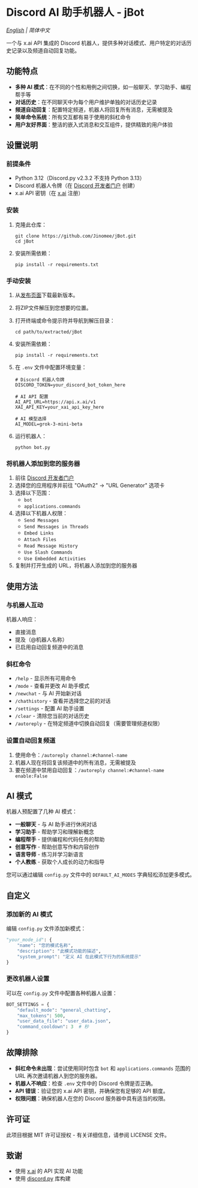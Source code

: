 # Discord AI 助手机器人 - jBot

*[English](README.md) | 简体中文*

一个与 x.ai API 集成的 Discord 机器人，提供多种对话模式、用户特定的对话历史记录以及频道自动回复功能。

## 功能特点

- **多种 AI 模式**：在不同的个性和用例之间切换，如一般聊天、学习助手、编程帮手等
- **对话历史**：在不同聊天中为每个用户维护单独的对话历史记录
- **频道自动回复**：配置特定频道，机器人将回复所有消息，无需被提及
- **简单命令系统**：所有交互都有易于使用的斜杠命令
- **用户友好界面**：整洁的嵌入式消息和交互组件，提供精致的用户体验

## 设置说明

### 前提条件

- Python 3.12（Discord.py v2.3.2 不支持 Python 3.13）
- Discord 机器人令牌（在 [Discord 开发者门户](https://discord.com/developers/applications) 创建）
- x.ai API 密钥（在 [x.ai](https://x.ai) 注册）

### 安装

1. 克隆此仓库：
   ```
   git clone https://github.com/Jinomee/jBot.git
   cd jBot
   ```

2. 安装所需依赖：
   ```
   pip install -r requirements.txt
   ```

### 手动安装

1. 从[发布页面](https://github.com/Jinomee/jBot/releases)下载最新版本。
2. 将ZIP文件解压到您想要的位置。
3. 打开终端或命令提示符并导航到解压目录：
   ```
   cd path/to/extracted/jBot
   ```
4. 安装所需依赖：
   ```
   pip install -r requirements.txt
   ```

3. 在 `.env` 文件中配置环境变量：
   ```
   # Discord 机器人令牌
   DISCORD_TOKEN=your_discord_bot_token_here

   # AI API 配置
   AI_API_URL=https://api.x.ai/v1
   XAI_API_KEY=your_xai_api_key_here

   # AI 模型选择
   AI_MODEL=grok-3-mini-beta
   ```

4. 运行机器人：
   ```
   python bot.py
   ```

### 将机器人添加到您的服务器

1. 前往 [Discord 开发者门户](https://discord.com/developers/applications)
2. 选择您的应用程序并前往 "OAuth2" → "URL Generator" 选项卡
3. 选择以下范围：
   - `bot`
   - `applications.commands`
4. 选择以下机器人权限：
   - `Send Messages`
   - `Send Messages in Threads`
   - `Embed Links`
   - `Attach Files`
   - `Read Message History`
   - `Use Slash Commands`
   - `Use Embedded Activities`
5. 复制并打开生成的 URL，将机器人添加到您的服务器

## 使用方法

### 与机器人互动

机器人响应：
- 直接消息
- 提及（@机器人名称）
- 已启用自动回复频道中的消息

### 斜杠命令

- `/help` - 显示所有可用命令
- `/mode` - 查看并更改 AI 助手模式
- `/newchat` - 与 AI 开始新对话
- `/chathistory` - 查看并选择您之前的对话
- `/settings` - 配置 AI 助手设置
- `/clear` - 清除您当前的对话历史
- `/autoreply` - 在特定频道中切换自动回复（需要管理频道权限）

### 设置自动回复频道

1. 使用命令：`/autoreply channel:#channel-name`
2. 机器人现在将回复该频道中的所有消息，无需被提及
3. 要在频道中禁用自动回复：`/autoreply channel:#channel-name enable:False`

## AI 模式

机器人预配置了几种 AI 模式：

- **一般聊天** - 与 AI 助手进行休闲对话
- **学习助手** - 帮助学习和理解新概念
- **编程帮手** - 提供编程和代码任务的帮助
- **创意写作** - 帮助创意写作和内容创作
- **语言导师** - 练习并学习新语言
- **个人教练** - 获取个人成长的动力和指导

您可以通过编辑 `config.py` 文件中的 `DEFAULT_AI_MODES` 字典轻松添加更多模式。

## 自定义

### 添加新的 AI 模式

编辑 `config.py` 文件添加新模式：

```python
"your_mode_id": {
    "name": "您的模式名称",
    "description": "此模式功能的描述",
    "system_prompt": "定义 AI 在此模式下行为的系统提示"
}
```

### 更改机器人设置

可以在 `config.py` 文件中配置各种机器人设置：

```python
BOT_SETTINGS = {
    "default_mode": "general_chatting",
    "max_tokens": 500,
    "user_data_file": "user_data.json",
    "command_cooldown": 3  # 秒
}
```

## 故障排除

- **斜杠命令未出现**：尝试使用同时包含 `bot` 和 `applications.commands` 范围的 URL 再次邀请机器人到您的服务器。
- **机器人不响应**：检查 `.env` 文件中的 Discord 令牌是否正确。
- **API 错误**：验证您的 x.ai API 密钥，并确保您有足够的 API 额度。
- **权限问题**：确保机器人在您的 Discord 服务器中具有适当的权限。

## 许可证

此项目根据 MIT 许可证授权 - 有关详细信息，请参阅 LICENSE 文件。

## 致谢

- 使用 [x.ai](https://x.ai) 的 API 实现 AI 功能
- 使用 [discord.py](https://discordpy.readthedocs.io/) 库构建 
